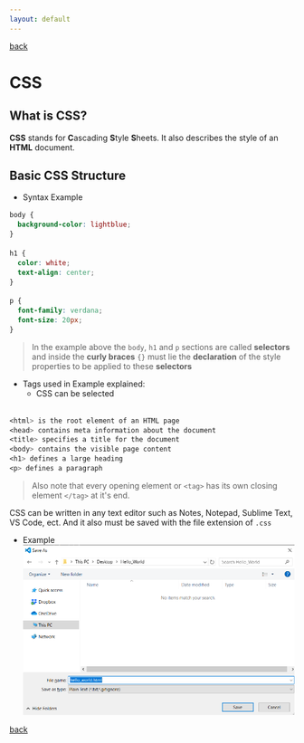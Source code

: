 ```yaml
---
layout: default
---
```


[back](./codes_page.html)

# CSS
## What is CSS?
**CSS** stands for **C**ascading **S**tyle **S**heets. It also describes the style of an **HTML** document.

## Basic CSS Structure

* Syntax Example

```css
body {
  background-color: lightblue;
}

h1 {
  color: white;
  text-align: center;
}

p {
  font-family: verdana;
  font-size: 20px;
}
```

> In the example above the `body`, `h1` and `p` sections are called **selectors** and inside the **curly braces** `{}` must lie the **declaration** of the style properties to be applied to these **selectors**

* Tags used in Example explained:
  * CSS can be selected 
  
```css

<html> is the root element of an HTML page
<head> contains meta information about the document
<title> specifies a title for the document
<body> contains the visible page content
<h1> defines a large heading
<p> defines a paragraph
```

> Also note that every opening element or `<tag>` has its own closing element `</tag>` at it's end.

CSS can be written in any text editor such as Notes, Notepad, Sublime Text, VS Code, ect. And it also must be saved with the file extension of `.css`

* Example
![Example](https://github.com/Andres2295/Andres-Torres-Colon/blob/master/Code%20Examples/html_css_js/images/save_example.png)

[back](./codes_page.html)